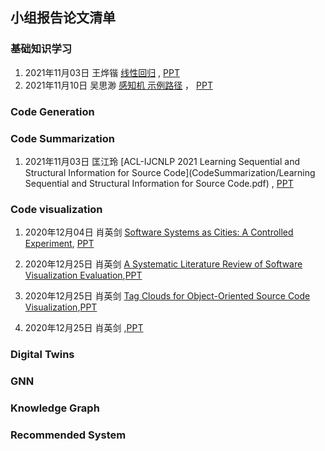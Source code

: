 ## 小组报告论文清单

### 基础知识学习
1. 2021年11月03日 王烨锴 [线性回归](BasicKnowledge/readme.md) , [PPT](BasicKnowledge/readme.md)
2. 2021年11月10日 吴思渺 [感知机 示例路径](BasicKnowledge/readme.md) ， [PPT](BasicKnowledge/readme.md)


### Code Generation

### Code Summarization
1. 2021年11月03日 匡江玲 [ACL-IJCNLP 2021 Learning Sequential and Structural Information for Source Code](CodeSummarization/Learning Sequential and Structural Information for Source Code.pdf) , [PPT](CodeSummarization/readme.md)


### Code  visualization
1. 2020年12月04日  肖英剑   [Software Systems as Cities: A Controlled Experiment](https://github.com/lihongweimail/SoftwareEngineering_MustReadingPaper/blob/main/CodeVisualization/ICSE2011%20CODECITY_%20Software%20systems%20as%20cities_%20a%20controlled%20experiment.pdf),        [PPT](https://github.com/lihongweimail/SoftwareEngineering_MustReadingPaper/blob/main/CodeVisualization/Software%20Systems%20as%20Cities.pptx)

2. 2020年12月25日  肖英剑   [A Systematic Literature Review of Software Visualization Evaluation](https://github.com/lihongweimail/SoftwareEngineering_MustReadingPaper/blob/main/CodeVisualization/Merino%20%E7%AD%89%E3%80%82%20-%202018%20-%20A%20systematic%20literature%20review%20of%20software%20visuali.pdf),[PPT](https://github.com/lihongweimail/SoftwareEngineering_MustReadingPaper/blob/main/CodeVisualization/A%20Systematic%20Literature%20Review%20of%20Software.pptx)
3. 2020年12月25日  肖英剑   [Tag Clouds for Object-Oriented Source Code Visualization](https://github.com/lihongweimail/SoftwareEngineering_MustReadingPaper/blob/main/CodeVisualization/Al-Msie'deen_2019_Tag%20Clouds%20for%20Object-Oriented%20Source%20Code%20Visualization.pdf),[PPT](https://github.com/lihongweimail/SoftwareEngineering_MustReadingPaper/blob/main/CodeVisualization/Tag%20Clouds%20for%20Object-Oriented%20Source%20Code%20.pptx)
4. 2020年12月25日  肖英剑   [](),[PPT]()

### Digital Twins

### GNN

### Knowledge Graph

### Recommended System

